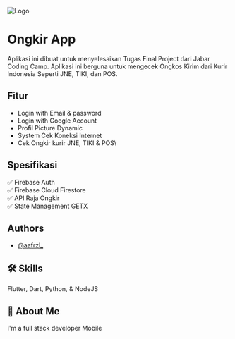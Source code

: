 
![Logo](https://cdn.discordapp.com/attachments/740821235906248710/960099460959068170/logo.png)


# Ongkir App

Aplikasi ini dibuat untuk menyelesaikan Tugas Final Project dari Jabar Coding Camp.
Aplikasi ini berguna untuk mengecek Ongkos Kirim dari Kurir Indonesia Seperti JNE, TIKI, dan POS.
## Fitur

- Login with Email & password
- Login with Google Account
- Profil Picture Dynamic
- System Cek Koneksi Internet
- Cek Ongkir kurir JNE, TIKI & POS\


## Spesifikasi

✅ Firebase Auth<br>
✅ Firebase Cloud Firestore<br>
✅ API Raja Ongkir<br>
✅ State Management GETX<br>
## Authors

- [@aafrzl_](https://gitlab.com/aafrzl_)


## 🛠 Skills
Flutter, Dart, Python, & NodeJS


## 🚀 About Me
I'm a full stack developer Mobile